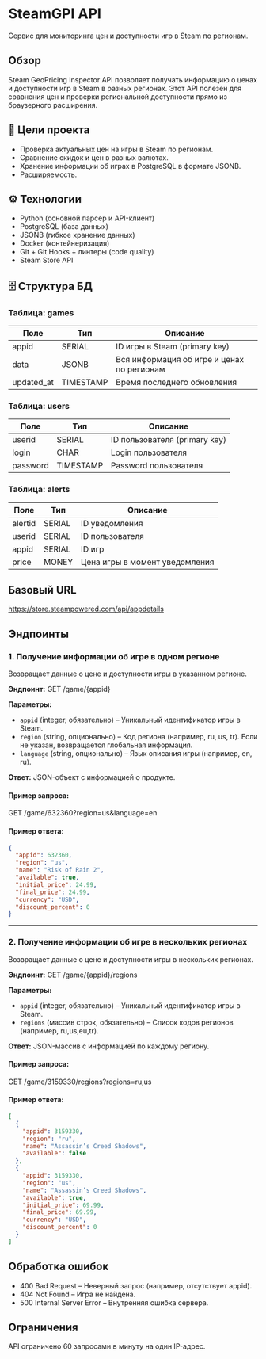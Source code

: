 
# SteamGPI API
Сервис для мониторинга цен и доступности игр в Steam по регионам.

## Обзор
Steam GeoPricing Inspector API позволяет получать информацию о ценах и доступности игр в Steam в разных регионах. Этот API полезен для сравнения цен и проверки региональной доступности прямо из браузерного расширения.

## 📌 Цели проекта
- Проверка актуальных цен на игры в Steam по регионам.
- Сравнение скидок и цен в разных валютах.
- Хранение информации об играх в PostgreSQL в формате JSONB.
- Расширяемость.

## ⚙️ Технологии
- Python (основной парсер и API-клиент)
- PostgreSQL (база данных)
- JSONB (гибкое хранение данных)
- Docker (контейнеризация)
- Git + Git Hooks + линтеры (code quality)
- Steam Store API

## 🗄 Структура БД

### Таблица: games

| Поле        | Тип         | Описание                                   |
|-------------|-------------|--------------------------------------------|
| appid       | SERIAL      | ID игры в Steam (primary key)              |
| data        | JSONB       | Вся информация об игре и ценах по регионам |
| updated_at  | TIMESTAMP   | Время последнего обновления                |

### Таблица: users

| Поле        | Тип         | Описание                                   |
|-------------|-------------|--------------------------------------------|
| userid      | SERIAL     | ID пользователя (primary key)              |
| login       | CHAR        | Login пользователя                         |
| password    | TIMESTAMP   | Password  пользователя                     |

### Таблица: alerts

| Поле        | Тип         | Описание                                   |
|-------------|-------------|--------------------------------------------|
| alertid     | SERIAL      | ID уведомления                             |
| userid      | SERIAL      | ID пользователя                            |
| appid       | SERIAL      | ID игр                                     |
| price       | MONEY       | Цена игры в момент уведомления             |


## Базовый URL
https://store.steampowered.com/api/appdetails

## Эндпоинты

### 1. Получение информации об игре в одном регионе
Возвращает данные о цене и доступности игры в указанном регионе.

**Эндпоинт:**
GET /game/{appid}

**Параметры:**
- `appid` (integer, обязательно) – Уникальный идентификатор игры в Steam.
- `region` (string, опционально) – Код региона (например, ru, us, tr). Если не указан, возвращается глобальная информация.
- `language` (string, опционально) – Язык описания игры (например, en, ru).

**Ответ:**
JSON-объект с информацией о продукте.

#### Пример запроса:
GET /game/632360?region=us&language=en

#### Пример ответа:
```json
{
  "appid": 632360,
  "region": "us",
  "name": "Risk of Rain 2",
  "available": true,
  "initial_price": 24.99,
  "final_price": 24.99,
  "currency": "USD",
  "discount_percent": 0
}
```

---

### 2. Получение информации об игре в нескольких регионах
Возвращает данные о цене и доступности игры в нескольких регионах.

**Эндпоинт:**
GET /game/{appid}/regions

**Параметры:**
- `appid` (integer, обязательно) – Уникальный идентификатор игры в Steam.
- `regions` (массив строк, обязательно) – Список кодов регионов (например, ru,us,eu,tr).

**Ответ:**
JSON-массив с информацией по каждому региону.

#### Пример запроса:
GET /game/3159330/regions?regions=ru,us

#### Пример ответа:
```json
[
  {
    "appid": 3159330,
    "region": "ru",
    "name": "Assassin’s Creed Shadows",
    "available": false
  },
  {
    "appid": 3159330,
    "region": "us",
    "name": "Assassin’s Creed Shadows",
    "available": true,
    "initial_price": 69.99,
    "final_price": 69.99,
    "currency": "USD",
    "discount_percent": 0
  }
]
```

## Обработка ошибок
- 400 Bad Request – Неверный запрос (например, отсутствует appid).
- 404 Not Found – Игра не найдена.
- 500 Internal Server Error – Внутренняя ошибка сервера.

## Ограничения
API ограничено 60 запросами в минуту на один IP-адрес.

